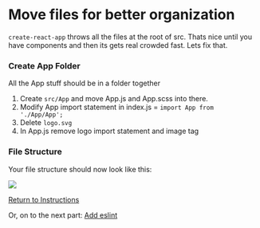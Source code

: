 # Move files for better organization
`create-react-app` throws all the files at the root of src.  Thats nice until you have components and then its gets real crowded fast.  Lets fix that.

### Create App Folder
All the App stuff should be in a folder together
1. Create `src/App` and move App.js and App.scss into there.
2. Modify App import statement in index.js =  `import App from './App/App';`
3. Delete `logo.svg`
4. In App.js remove logo import statement and image tag


### File Structure
Your file structure should now look like this:

![](../../images/scss_App_filestructure.png)

[Return to Instructions](../react-setup.md)

Or, on to the next part:
[Add eslint](https://github.com/nss-nightclass-projects/Night-Class-Resources/blob/master/book-4-react/chapters/react-setup-steps/add-eslint.md)
